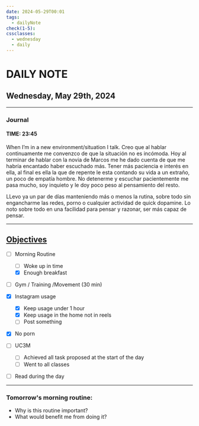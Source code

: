```yaml
---
date: 2024-05-29T00:01
tags:
  - dailyNote
check(1-5): 
cssclasses:
  - wednesday
  - daily
---
```


# DAILY NOTE
## Wednesday, May 29th, 2024

***
### Journal
#### TIME: 23:45

When I’m in a new environment/situation I talk. Creo que al hablar continuamente me convenzco de que la situación no es incómoda. 
Hoy al terminar de hablar con la novia de Marcos me he dado cuenta de que me habría encantado haber escuchado más. Tener más paciencia e interés en ella, al final es ella la que de repente le esta contando su vida a un extraño, un poco de empatía hombre. 
No detenerme y escuchar pacientemente me pasa mucho, soy inquieto y le doy poco peso al pensamiento del resto.

LLevo ya un par de días manteniendo más o menos la rutina, sobre todo sin engancharme las redes, porno o cualquier actividad de quick dopamine.
Lo noto sobre todo en una facilidad para pensar y razonar, ser más capaz de pensar. 

***

## [Objectives](Objectives%20from%20March%2023%20to%20September%2023%20)

- [ ] Morning Routine
	- [ ] Woke up in time
	- [x] Enough breakfast
- [ ] Gym / Training /Movement (30 min)

- [x]  Instagram usage
	- [x] Keep usage under 1 hour
	- [x] Keep usage in the home not in reels
	- [ ] Post something

- [x] No porn 

- [ ] UC3M
	- [ ] Achieved all task proposed at the start of the day
	- [ ] Went to all classes

- [ ] Read during the day


---
### Tomorrow's morning routine: 
+ Why is this routine important? 
+ What would benefit me from doing it?